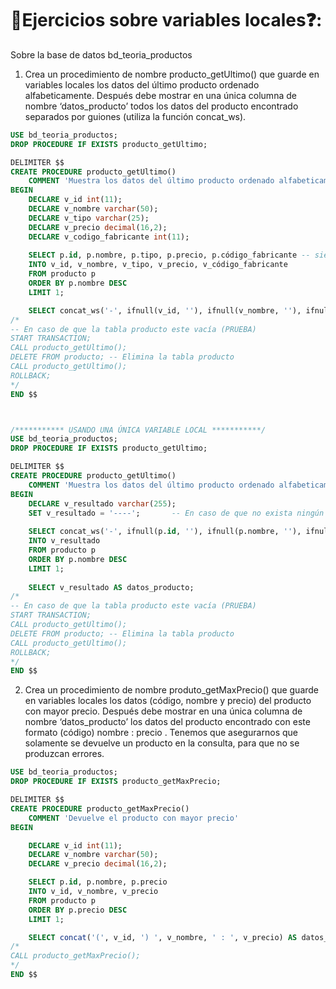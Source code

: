 
# 📝Ejercicios sobre variables locales❓:
Sobre la base de datos bd_teoria_productos

1. Crea un procedimiento de nombre producto_getUltimo() que guarde en variables locales los datos del último producto ordenado alfabeticamente. Después debe mostrar en una única columna de nombre ‘datos_producto’ todos los datos del producto encontrado separados por guiones (utiliza la función concat_ws).
```sql 
USE bd_teoria_productos;
DROP PROCEDURE IF EXISTS producto_getUltimo;

DELIMITER $$
CREATE PROCEDURE producto_getUltimo()
	COMMENT 'Muestra los datos del último producto ordenado alfabeticamente'
BEGIN
    DECLARE v_id int(11);
    DECLARE v_nombre varchar(50);
    DECLARE v_tipo varchar(25);
    DECLARE v_precio decimal(16,2);
    DECLARE v_codigo_fabricante int(11);
	
	SELECT p.id, p.nombre, p.tipo, p.precio, p.código_fabricante -- siempre que exista un producto, sino saldrán nulos
    INTO v_id, v_nombre, v_tipo, v_precio, v_código_fabricante
    FROM producto p 
    ORDER BY p.nombre DESC
    LIMIT 1;

	SELECT concat_ws('-', ifnull(v_id, ''), ifnull(v_nombre, ''), ifnull(v_tipo, ''), ifnull(v_precio, ''), ifnull(v_codigo_fabricante, '')) AS datos_producto;
/*
-- En caso de que la tabla producto este vacía (PRUEBA)
START TRANSACTION;
CALL producto_getUltimo();
DELETE FROM producto; -- Elimina la tabla producto
CALL producto_getUltimo();
ROLLBACK;
*/
END $$



/*********** USANDO UNA ÚNICA VARIABLE LOCAL ***********/
USE bd_teoria_productos;
DROP PROCEDURE IF EXISTS producto_getUltimo;

DELIMITER $$
CREATE PROCEDURE producto_getUltimo()
	COMMENT 'Muestra los datos del último producto ordenado alfabeticamente'
BEGIN
    DECLARE v_resultado varchar(255);
    SET v_resultado = '----'; 		-- En caso de que no exista ningún producto sería -> ----, si se deja vacío se queda vacío v_resultado
	
	SELECT concat_ws('-', ifnull(p.id, ''), ifnull(p.nombre, ''), ifnull(p.tipo, ''), ifnull(p.precio, ''), ifnull(p.código_fabricante, '')) AS datos_producto
    INTO v_resultado
    FROM producto p
    ORDER BY p.nombre DESC
    LIMIT 1;
    
    SELECT v_resultado AS datos_producto;
/*
-- En caso de que la tabla producto este vacía (PRUEBA)
START TRANSACTION;
CALL producto_getUltimo();
DELETE FROM producto; -- Elimina la tabla producto
CALL producto_getUltimo();
ROLLBACK;
*/
END $$
```


2. Crea un procedimiento de nombre produto_getMaxPrecio() que guarde en variables locales los datos (código, nombre y precio) del producto con mayor precio. Después debe mostrar en una única columna de nombre ‘datos_producto’ los datos del producto encontrado con este formato (código) nombre : precio . Tenemos que asegurarnos que solamente se devuelve un producto en la consulta, para que no se produzcan errores.
```sql 
USE bd_teoria_productos;
DROP PROCEDURE IF EXISTS producto_getMaxPrecio;

DELIMITER $$
CREATE PROCEDURE producto_getMaxPrecio()
    COMMENT 'Devuelve el producto con mayor precio'
BEGIN

    DECLARE v_id int(11);
    DECLARE v_nombre varchar(50);
    DECLARE v_precio decimal(16,2);

    SELECT p.id, p.nombre, p.precio
    INTO v_id, v_nombre, v_precio
    FROM producto p
    ORDER BY p.precio DESC
    LIMIT 1;

    SELECT concat('(', v_id, ') ', v_nombre, ' : ', v_precio) AS datos_producto;
/*
CALL producto_getMaxPrecio();
*/
END $$
```
